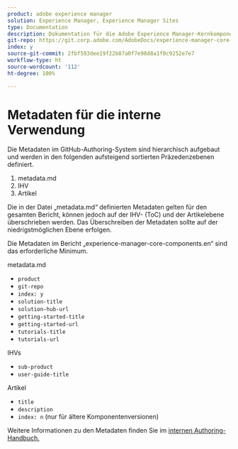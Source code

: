 ```yaml
---
product: adobe experience manager
solution: Experience Manager, Experience Manager Sites
type: Documentation
description: Dokumentation für die Adobe Experience Manager-Kernkomponenten
git-repo: https://git.corp.adobe.com/AdobeDocs/experience-manager-core-components.de-DE
index: y
source-git-commit: 2fbf593dee19f22b87a0f7e98d8a1f0c9252e7e7
workflow-type: ht
source-wordcount: '112'
ht-degree: 100%

---
```



# Metadaten für die interne Verwendung

Die Metadaten im GitHub-Authoring-System sind hierarchisch aufgebaut und werden in den folgenden aufsteigend sortierten Präzedenzebenen definiert.

1. metadata.md
1. IHV
1. Artikel

Die in der Datei „metadata.md“ definierten Metadaten gelten für den gesamten Bericht, können jedoch auf der IHV- (ToC) und der Artikelebene überschrieben werden. Das Überschreiben der Metadaten sollte auf der niedrigstmöglichen Ebene erfolgen.

Die Metadaten im Bericht „experience-manager-core-components.en“ sind das erforderliche Minimum.

metadata.md

* `product`
* `git-repo`
* `index: y`
* `solution-title`
* `solution-hub-url`
* `getting-started-title`
* `getting-started-url`
* `tutorials-title`
* `tutorials-url`

IHVs

* `sub-product`
* `user-guide-title`

Artikel

* `title`
* `description`
* `index: n` (nur für ältere Komponentenversionen)

Weitere Informationen zu den Metadaten finden Sie im [internen Authoring-Handbuch.](https://experienceleague.adobe.com/docs/authoring-guide-exl/using/authoring/features/metadata.html?lang=de#solution)
